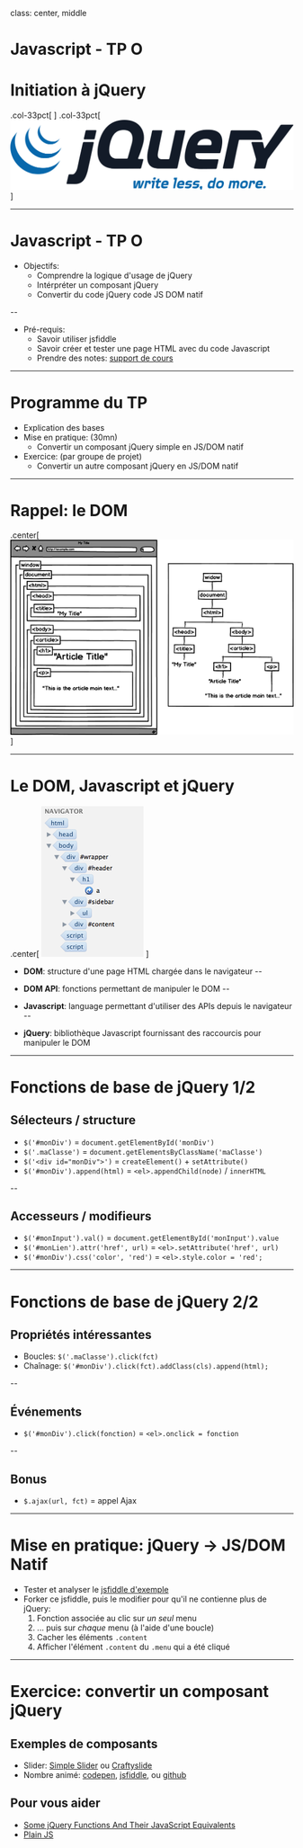 class: center, middle

# Javascript - TP O
# Initiation à jQuery

.col-33pct[&nbsp;]
.col-33pct[
  ![jquery logo](./img/jquery.svg)
]

---

# Javascript - TP O

- Objectifs:
    + Comprendre la logique d'usage de jQuery
    + Intérpréter un composant jQuery
    + Convertir du code jQuery code JS DOM natif

--

- Pré-requis:
    + Savoir utiliser jsfiddle
    + Savoir créer et tester une page HTML avec du code Javascript
    + Prendre des notes: [support de cours](https://docs.google.com/a/eemi.com/document/d/1GhMSYf5vyBUU7pVIS_OlCqlj5DGqa_E_H0r_RGBcD_Q/edit?usp=sharing)

---

# Programme du TP

- Explication des bases
- Mise en pratique: (30mn)
    + Convertir un composant jQuery simple en JS/DOM natif
- Exercice: (par groupe de projet)
    + Convertir un autre composant jQuery en JS/DOM natif

---

# Rappel: le DOM

.center[
  ![html dom](./img/dom.png)
]

---

# Le DOM, Javascript et jQuery

.center[
  ![html dom tree](./img/dom-tree.png)
]

- **DOM**: structure d'une page HTML chargée dans le navigateur
--

- **DOM API**: fonctions permettant de manipuler le DOM
--

- **Javascript**: language permettant d'utiliser des APIs depuis le navigateur
--

- **jQuery**: bibliothèque Javascript fournissant des raccourcis pour manipuler le DOM

---

# Fonctions de base de jQuery 1/2

## Sélecteurs / structure

- `$('#monDiv')` = `document.getElementById('monDiv')`
- `$('.maClasse')` = `document.getElementsByClassName('maClasse')`
- `$('<div id="monDiv">')` = `createElement()` + `setAttribute()`
- `$('#monDiv').append(html)` = `<el>.appendChild(node)` / `innerHTML`

--

## Accesseurs / modifieurs

- `$('#monInput').val()` = `document.getElementById('monInput').value`
- `$('#monLien').attr('href', url)` = `<el>.setAttribute('href', url)`
- `$('#monDiv').css('color', 'red')` = `<el>.style.color = 'red';`

---

# Fonctions de base de jQuery 2/2

## Propriétés intéressantes

- Boucles: `$('.maClasse').click(fct)`
- Chaînage: `$('#monDiv').click(fct).addClass(cls).append(html);`

--

## Événements

- `$('#monDiv').click(fonction)` = `<el>.onclick = fonction`

--

## Bonus

- `$.ajax(url, fct)` = appel Ajax

---

# Mise en pratique: jQuery -> JS/DOM Natif

- Tester et analyser le [jsfiddle d'exemple](http://jsfiddle.net/adrienjoly/kfev26f3/)
- Forker ce jsfiddle, puis le modifier pour qu'il ne contienne plus de jQuery:
  1. Fonction associée au clic sur *un seul* menu
  2. ... puis sur *chaque* menu (à l'aide d'une boucle)
  3. Cacher les éléments `.content`
  4. Afficher l'élément `.content` du `.menu` qui a été cliqué

---

# Exercice: convertir un composant jQuery

## Exemples de composants

- Slider: [Simple Slider](http://www.webdeveloperjuice.com/2010/01/12/lightest-jquery-content-slider-ever-made-380-bytes/) ou [Craftyslide](http://projects.craftedpixelz.co.uk/craftyslide/)
- Nombre animé: [codepen](http://codepen.io/shivasurya/pen/FatiB), [jsfiddle](http://jsfiddle.net/4v2wK/), ou [github](https://github.com/talmand/jquery-animate-numbers)

## Pour vous aider

- [Some jQuery Functions And Their JavaScript Equivalents](http://callmenick.com/post/jquery-functions-javascript-equivalents)
- [Plain JS](https://plainjs.com/javascript/)
